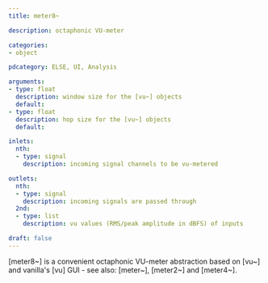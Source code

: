 ```yaml
---
title: meter8~

description: octaphonic VU-meter

categories:
- object

pdcategory: ELSE, UI, Analysis

arguments:
- type: float
  description: window size for the [vu~] objects
  default:
- type: float
  description: hop size for the [vu~] objects
  default:

inlets:
  nth:
  - type: signal
    description: incoming signal channels to be vu-metered

outlets:
  nth:
  - type: signal
    description: incoming signals are passed through
  2nd:
  - type: list
    description: vu values (RMS/peak amplitude in dBFS) of inputs

draft: false
---
```


[meter8~] is a convenient octaphonic VU-meter abstraction based on [vu~] and vanilla's [vu] GUI - see also: [meter~], [meter2~] and [meter4~].
